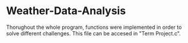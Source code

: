 # Weather-Data-Analysis
Thorughout the whole program, functions were implemented in order to solve different challenges. This file can be accesed in "Term Project.c". 
